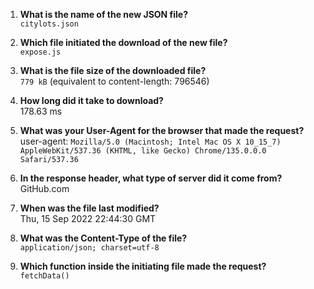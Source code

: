 1. **What is the name of the new JSON file?**  
   `citylots.json`

2. **Which file initiated the download of the new file?**  
    `expose.js`
3. **What is the file size of the downloaded file?**  
   `779 kB` (equivalent to content-length: 796546)

4. **How long did it take to download?**  
   178.63 ms


5. **What was your User-Agent for the browser that made the request?**  
   user-agent:
`Mozilla/5.0 (Macintosh; Intel Mac OS X 10_15_7) AppleWebKit/537.36 (KHTML, like Gecko) Chrome/135.0.0.0 Safari/537.36`

6. **In the response header, what type of server did it come from?**  
GitHub.com

7. **When was the file last modified?**  
   Thu, 15 Sep 2022 22:44:30 GMT


8. **What was the Content-Type of the file?**  
   `application/json; charset=utf-8`


9. **Which function inside the initiating file made the request?**  
   `fetchData()`